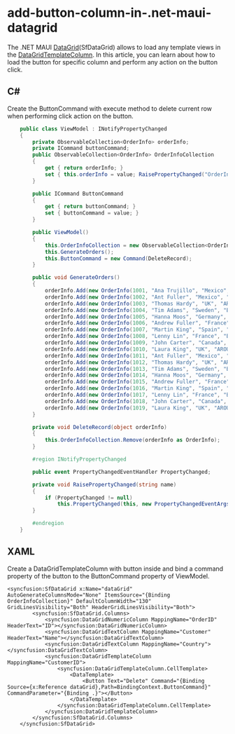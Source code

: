# add-button-column-in-.net-maui-datagrid

The .NET MAUI [DataGrid](https://help.syncfusion.com/cr/maui/Syncfusion.Maui.DataGrid.SfDataGrid.html)(SfDataGrid) allows to load any template views in the [DataGridTemplateColumn](https://help.syncfusion.com/cr/maui/Syncfusion.Maui.DataGrid.DataGridTemplateColumn.html). In this article, you can learn about how to load the button for specific column and perform any action on the button click.

## C#
Create the ButtonCommand with execute method to delete current row when performing click action on the button.

```C#
    public class ViewModel : INotifyPropertyChanged
    {
        private ObservableCollection<OrderInfo> orderInfo;
        private ICommand buttonCommand;
        public ObservableCollection<OrderInfo> OrderInfoCollection
        {
            get { return orderInfo; }
            set { this.orderInfo = value; RaisePropertyChanged("OrderInfoCollection"); }
        }

        public ICommand ButtonCommand
        {
            get { return buttonCommand; }
            set { buttonCommand = value; }
        }

        public ViewModel()
        {
            this.OrderInfoCollection = new ObservableCollection<OrderInfo>();
            this.GenerateOrders();
            this.ButtonCommand = new Command(DeleteRecord);
        }

        public void GenerateOrders()
        {
            orderInfo.Add(new OrderInfo(1001, "Ana Trujillo", "Mexico", "ANATR"));
            orderInfo.Add(new OrderInfo(1002, "Ant Fuller", "Mexico", "ANTON"));
            orderInfo.Add(new OrderInfo(1003, "Thomas Hardy", "UK", "AROUT"));
            orderInfo.Add(new OrderInfo(1004, "Tim Adams", "Sweden", "BERGS"));
            orderInfo.Add(new OrderInfo(1005, "Hanna Moos", "Germany", "BLAUS"));
            orderInfo.Add(new OrderInfo(1006, "Andrew Fuller", "France", "BLONP"));
            orderInfo.Add(new OrderInfo(1007, "Martin King", "Spain", "BOLID"));
            orderInfo.Add(new OrderInfo(1008, "Lenny Lin", "France", "BONAP"));
            orderInfo.Add(new OrderInfo(1009, "John Carter", "Canada", "BOTTM"));
            orderInfo.Add(new OrderInfo(1010, "Laura King", "UK", "AROUT"));
            orderInfo.Add(new OrderInfo(1011, "Ant Fuller", "Mexico", "ANTON"));
            orderInfo.Add(new OrderInfo(1012, "Thomas Hardy", "UK", "AROUT"));
            orderInfo.Add(new OrderInfo(1013, "Tim Adams", "Sweden", "BERGS"));
            orderInfo.Add(new OrderInfo(1014, "Hanna Moos", "Germany", "BLAUS"));
            orderInfo.Add(new OrderInfo(1015, "Andrew Fuller", "France", "BLONP"));
            orderInfo.Add(new OrderInfo(1016, "Martin King", "Spain", "BOLID"));
            orderInfo.Add(new OrderInfo(1017, "Lenny Lin", "France", "BONAP"));
            orderInfo.Add(new OrderInfo(1018, "John Carter", "Canada", "BOTTM"));
            orderInfo.Add(new OrderInfo(1019, "Laura King", "UK", "AROUT"));
        }

        private void DeleteRecord(object orderInfo)
        {
            this.OrderInfoCollection.Remove(orderInfo as OrderInfo);
        }

        #region INotifyPropertyChanged

        public event PropertyChangedEventHandler PropertyChanged;

        private void RaisePropertyChanged(string name)
        {
            if (PropertyChanged != null)
                this.PropertyChanged(this, new PropertyChangedEventArgs(name));
        }

        #endregion
    }

```

## XAML
Create a DataGridTemplateColumn with button inside and bind a command property of the button to the ButtonCommand property of ViewModel.

```XAML
<syncfusion:SfDataGrid x:Name="dataGrid" AutoGenerateColumnsMode="None" ItemsSource="{Binding OrderInfoCollection}" DefaultColumnWidth="130" GridLinesVisibility="Both" HeaderGridLinesVisibility="Both">
        <syncfusion:SfDataGrid.Columns>
            <syncfusion:DataGridNumericColumn MappingName="OrderID" HeaderText="ID"></syncfusion:DataGridNumericColumn>
            <syncfusion:DataGridTextColumn MappingName="Customer" HeaderText="Name"></syncfusion:DataGridTextColumn>
            <syncfusion:DataGridTextColumn MappingName="Country"></syncfusion:DataGridTextColumn>
            <syncfusion:DataGridTemplateColumn MappingName="CustomerID">
                <syncfusion:DataGridTemplateColumn.CellTemplate>
                    <DataTemplate>
                        <Button Text="Delete" Command="{Binding Source={x:Reference dataGrid},Path=BindingContext.ButtonCommand}"  CommandParameter="{Binding .}"></Button>
                    </DataTemplate>
                </syncfusion:DataGridTemplateColumn.CellTemplate>
            </syncfusion:DataGridTemplateColumn>
        </syncfusion:SfDataGrid.Columns>
    </syncfusion:SfDataGrid>
```
